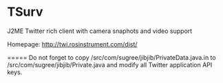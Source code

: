TSurv
=====

J2ME Twitter rich client with camera snaphots and video support

Homepage: http://twi.rosinstrument.com/dist/

=====
Do not forget to copy /src/com/sugree/jibjib/PrivateData.java.in to
/src/com/sugree/jibjib/Private.java and modify all Twitter application API keys.
